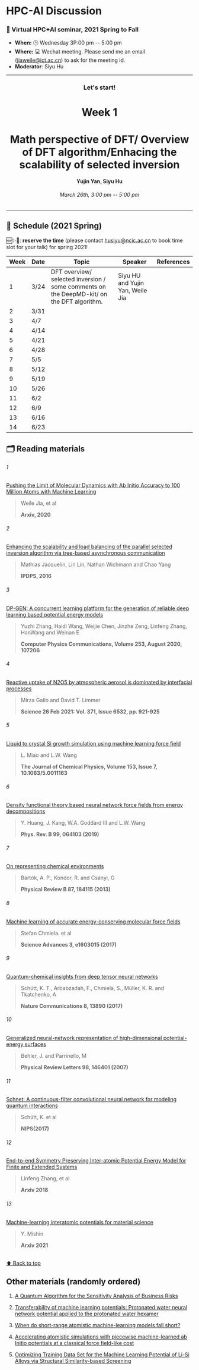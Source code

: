 # HPC-AI Discussion

### 🌟 Virtual HPC+AI seminar, 2021 Spring to Fall

- **When:** 🕒 Wednesday 3P:00 pm -- 5:00 pm
- **Where:** 💻 Wechat meeting. 
  Please send me an email (jiaweile@ict.ac.cn) to ask for the meeting id.
- **Moderator**: Siyu Hu

---------

<div align="center">
  <h3>Let's start!</h3>
  <h1> Week 1 </h1>
  <h1> Math perspective of DFT/ Overview of DFT algorithm/Enhacing the scalability of selected inversion </h1>
  <strong>Yujin Yan, Siyu Hu</strong>
  <h6>March 26th, 3:00 pm -- 5:00 pm</h6>
</div>



-----
## 📌 Schedule (2021 Spring)

🆕✨🔨: **reserve the time** \(please contact husiyu@ncic.ac.cn to book time slot for your talk\) for spring 2021! 

| Week | Date | Topic                                                                                     | Speaker               | References |
| ---- | ---- | ----------------------------------------------------------------------------------------- | --------------------- | ---------- |
| 1    | 3/24 | DFT overview/ selected inversion / some comments on the DeepMD-kit/ on the DFT algorithm. | Siyu HU and Yujin Yan, Weile Jia    |            |
| 2    | 3/31 |           |  |            |
| 3    | 4/7  |           |  |            |
| 4    | 4/14  |           |  |            |
| 5    | 4/21 |           |  |            |
| 6    | 4/28 |           |  |            |
| 7    | 5/5 |           |  |            |
| 8    | 5/12  |           |  |            |
| 9    | 5/19 |           |  |            |
| 10   | 5/26 |           |  |            |
| 11   | 6/2 |                                                                                           |           |            |
| 12   | 6/9  |                                                                                           |           |            |
| 13   | 6/16 |                                                                                           |           |            |
| 14   | 6/23 |                                                                                           |           |            |

  
## 🗂 Reading materials 
<!----
<details>
<summary>View contents</summary>
-->

###### 1
[Pushing the Limit of Molecular Dynamics with Ab Initio Accuracy to 100 Million Atoms with Machine Learning](https://arxiv.org/pdf/2005.00223.pdf)

> Weile Jia, et al 
> 
> **Arxiv, 2020**

###### 2
[Enhancing the scalability and load balancing of the parallel selected inversion algorithm via tree-based asynchronous communication](https://ieeexplore.ieee.org/document/7516015)

> Mathias Jacquelin, Lin Lin, Nathan Wichmann and Chao Yang
>
> **IPDPS, 2016**

###### 3

[DP-GEN: A concurrent learning platform for the generation of reliable deep learning based potential energy models](https://www.sciencedirect.com/science/article/abs/pii/S001046552030045X)

> Yuzhi Zhang, Haidi Wang, Weijie Chen, Jinzhe Zeng, Linfeng Zhang, HanWang and Weinan E
>
> **Computer Physics Communications, Volume 253, August 2020, 107206**

###### 4 

[Reactive uptake of N2O5 by atmospheric aerosol is dominated by interfacial processes](https://arxiv.org/pdf/1910.04292.pdf)

> Mirza Galib and David T. Limmer
>
> **Science  26 Feb 2021: Vol. 371, Issue 6532, pp. 921-925**

###### 5

[Liquid to crystal Si growth simulation using machine learning force field](https://aip.scitation.org/doi/abs/10.1063/5.0011163)

> L. Miao and L.W. Wang
> 
> **The Journal of Chemical Physics, Volume 153, Issue 7, 10.1063/5.0011163**

###### 6

[Density functional theory based neural network force fields from energy decompositions](https://journals.aps.org/prb/abstract/10.1103/PhysRevB.99.064103)

> Y. Huang, J. Kang, W.A. Goddard III and  L.W. Wang
> 
> **Phys. Rev. B 99, 064103 (2019)**

###### 7

[On representing chemical environments](https://journals.aps.org/prb/abstract/10.1103/PhysRevB.87.184115)
> Bartók, A. P., Kondor, R. and Csányi, G  
>
> **Physical Review B 87, 184115 (2013)**

###### 8

[Machine learning of accurate energy-conserving molecular force fields](https://advances.sciencemag.org/content/3/5/e1603015.short)
> Stefan Chmiela. et al
>
> **Science Advances 3, e1603015 (2017)**

###### 9

[Quantum-chemical insights from deep tensor neural networks](https://www.nature.com/articles/ncomms13890)
> Schütt, K. T., Arbabzadah, F., Chmiela, S., Müller, K. R. and Tkatchenko, A 
>
> **Nature Communications 8, 13890 (2017)**

###### 10

[Generalized neural-network representation of high-dimensional potential-energy surfaces](https://journals.aps.org/prl/abstract/10.1103/PhysRevLett.98.146401)
> Behler, J. and Parrinello, M 
>
> **Physical Review Letters 98, 146401 (2007)**

###### 11

[Schnet: A continuous-filter convolutional neural network for modeling quantum interactions](https://arxiv.org/pdf/1706.08566.pdf)
> Schütt, K. et al 
>
> **NIPS(2017)**

###### 12

[End-to-end Symmetry Preserving Inter-atomic Potential Energy Model for Finite and Extended Systems](https://arxiv.org/pdf/1805.09003.pdf)
> Linfeng Zhang, et al 
>
> **Arxiv 2018**

###### 13

[Machine-learning interatomic potentials for material science](https://arxiv.org/pdf/2102.06163.pdf)
> Y. Mishin 
>
> **Arxiv 2021**

<br>[⬆ Back to top](#-reading-materials)

</details>

## Other materials (randomly ordered)

1. [A Quantum Algorithm for the Sensitivity Analysis of Business Risks](https://arxiv.org/pdf/2103.05475.pdf)

2. [Transferability of machine learning potentials: Protonated water neural network potential applied to the protonated water hexamer](https://aip.scitation.org/doi/full/10.1063/5.0035438)

3. [When do short-range atomistic machine-learning models fall short?](https://aip.scitation.org/doi/full/10.1063/5.0031215?casa_token=t8DwcF92hUcAAAAA%3Ai3KVvyHNG1XpzZomieQcZZosmnyFwvOkJdJnj9OcDpWrxanc_vlvqGhrXeTF-cLfKV2YLV6UVU5m)

4. [Accelerating atomistic simulations with piecewise machine-learned ab Initio potentials at a classical force field-like cost](https://pubs.rsc.org/fa/content/articlehtml/2021/cp/d0cp05089j?casa_token=dv9BUNc08JYAAAAA:0PBcE84WyLsGvBM-02RSWjT9KS4LCeqgmqJbR4t4OsDHe4X3FdMsxjb7rRlwmRaChOYyrbvemxCPzpM)

5. [Optimizing Training Data Set for the Machine Learning Potential of Li-Si Alloys via Structural Similarity-based Screening](https://arxiv.org/abs/2103.04347)